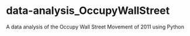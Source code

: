 # data-analysis_OccupyWallStreet
A data analysis of the Occupy Wall Street Movement of 2011 using Python
